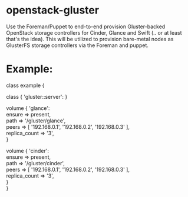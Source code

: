 openstack-gluster
=================

Use the Foreman/Puppet to end-to-end provision Gluster-backed OpenStack storage controllers for Cinder, Glance and Swift (.. or at least that's the idea).
This will be utilized to provision bare-metal nodes as GlusterFS storage controllers via the Foreman and puppet.

Example:
========

class example {  
  
  class { 'gluster::server': }  
  
  volume { 'glance':  
    ensure         => present,  
    path           => '/gluster/glance',  
    peers          => [ '192.168.0.1', '192.168.0.2', '192.168.0.3' ],  
    replica_count  => '3',  
  }  
  
  volume { 'cinder':  
    ensure         => present,  
    path           => '/gluster/cinder',  
    peers          => [ '192.168.0.1', '192.168.0.2', '192.168.0.3' ],  
    replica_count  => '3',  
  }  
}  
